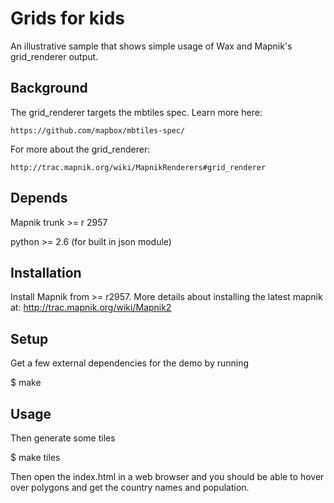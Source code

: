 # Grids for kids

An illustrative sample that shows simple usage of Wax and Mapnik's grid_renderer output.


## Background

  The grid_renderer targets the mbtiles spec. Learn more here:
  
    https://github.com/mapbox/mbtiles-spec/
  
  For more about the grid_renderer:
  
    http://trac.mapnik.org/wiki/MapnikRenderers#grid_renderer


## Depends
  
  Mapnik trunk >= r 2957
  
  python >= 2.6 (for built in json module)
  

## Installation
  
  Install Mapnik from >= r2957. More details about installing the latest mapnik at: http://trac.mapnik.org/wiki/Mapnik2


## Setup

  Get a few external dependencies for the demo by running
  
   $ make
  

## Usage

  Then generate some tiles
  
   $ make tiles

  Then open the index.html in a web browser and you should be able to hover over polygons and get the country names and population.